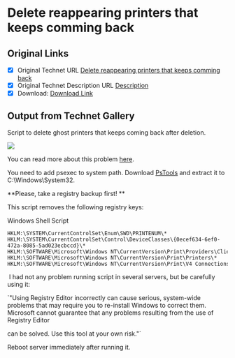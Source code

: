 # Delete reappearing printers that keeps comming back

## Original Links

- [x] Original Technet URL [Delete reappearing printers that keeps comming back](https://gallery.technet.microsoft.com/Delete-reappearing-91bfec8b)
- [x] Original Technet Description URL [Description](https://gallery.technet.microsoft.com/Delete-reappearing-91bfec8b/description)
- [x] Download: [Download Link](Download\DeletePrintersRDS.cmd)

## Output from Technet Gallery

Script to delete ghost printers that keeps coming back after deletion.

![](Images\printers.png)

You can read more about this problem [here](https://serverfault.com/questions/604161/deleted-printers-keeps-coming-back-and-multiply).

You need to add psexec to system path. Download [PsTools](https://docs.microsoft.com/en-us/sysinternals/downloads/psexec) and extract it to C:\Windows\System32.

**Please, take a registry backup first! **

This script removes the following registry keys:

Windows Shell Script

```
HKLM:\SYSTEM\CurrentControlSet\Enum\SWD\PRINTENUM\*
HKLM:\SYSTEM\CurrentControlSet\Control\DeviceClasses\{0ecef634-6ef0-472a-8085-5ad023ecbccd}\*
HKLM:\SOFTWARE\Microsoft\Windows NT\CurrentVersion\Print\Providers\Client Side Rendering Print Provider\*
HKLM:\SOFTWARE\Microsoft\Windows NT\CurrentVersion\Print\Printers\*
HKLM:\SOFTWARE\Microsoft\Windows NT\CurrentVersion\Print\V4 Connections\*
```

 I had not any problem running script in several servers, but be carefully using it:

`"Using Registry Editor incorrectly can cause serious, system-wide problems that may require you to re-install Windows to correct them. Microsoft cannot guarantee that any problems resulting from the use of Registry Editor

 can be solved. Use this tool at your own risk."`

Reboot server immediately after running it.

